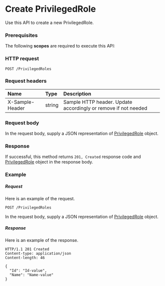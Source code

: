 # Create PrivilegedRole

Use this API to create a new PrivilegedRole.
### Prerequisites
The following **scopes** are required to execute this API: 
### HTTP request
<!-- { "blockType": "ignored" } -->
```http
POST /PrivilegedRoles

```
### Request headers
| Name       | Type | Description|
|:---------------|:--------|:----------|
| X-Sample-Header  | string  | Sample HTTP header. Update accordingly or remove if not needed|

### Request body
In the request body, supply a JSON representation of [PrivilegedRole](../resources/privilegedrole.md) object.


### Response
If successful, this method returns `201, Created` response code and [PrivilegedRole](../resources/privilegedrole.md) object in the response body.

### Example
##### Request
Here is an example of the request.
<!-- {
  "blockType": "request",
  "name": "create_privilegedrole_from_privilegedroles"
}-->
```http
POST /PrivilegedRoles
```
In the request body, supply a JSON representation of [PrivilegedRole](../resources/privilegedrole.md) object.
##### Response
Here is an example of the response.
<!-- {
  "blockType": "response",
  "truncated": false,
  "@odata.type": "microsoft.graph.privilegedrole"
} -->
```http
HTTP/1.1 201 Created
Content-type: application/json
Content-length: 46

{
  "Id": "Id-value",
  "Name": "Name-value"
}
```

<!-- uuid: bd79d9a1-8844-42da-9dbb-e2efcf045f7f
2015-10-19 08:55:36 UTC -->
<!-- {
  "type": "#page.annotation",
  "description": "Create PrivilegedRole",
  "keywords": "",
  "section": "documentation",
  "tocPath": ""
}-->